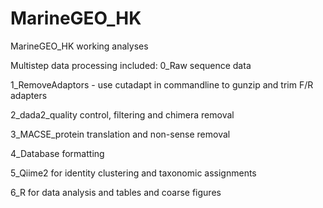 # MarineGEO_HK
MarineGEO_HK working analyses



Multistep data processing included:
0_Raw sequence data

1_RemoveAdaptors - use cutadapt in commandline to gunzip and trim F/R adapters

2_dada2_quality control, filtering and chimera removal

3_MACSE_protein translation and non-sense removal

4_Database formatting

5_Qiime2 for identity clustering and taxonomic assignments

6_R for data analysis and tables and coarse figures
